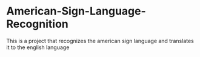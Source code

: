 # American-Sign-Language-Recognition
This is a project that recognizes the american sign language and translates it to the english language
